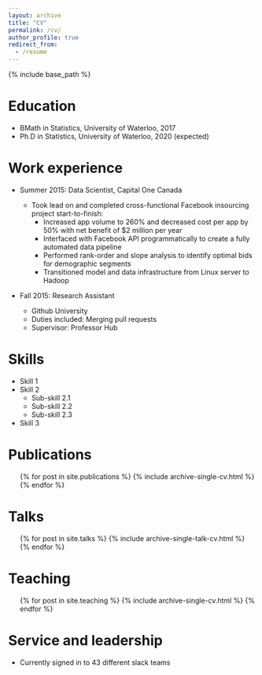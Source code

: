 ```yaml
---
layout: archive
title: "CV"
permalink: /cv/
author_profile: true
redirect_from:
  - /resume
---
```


{% include base_path %}

Education
======
* BMath in Statistics, University of Waterloo, 2017
* Ph.D in Statistics, University of Waterloo, 2020 (expected)

Work experience
======
* Summer 2015: Data Scientist, Capital One Canada
    * Took lead on and completed cross-functional Facebook insourcing project start-to-finish:
        -  Increased app volume to 260% and decreased cost per app by 50% with net benefit of $2 million per year
        -  Interfaced with Facebook API programmatically to create a fully automated data pipeline
        -  Performed rank-order and slope analysis to identify optimal bids for demographic segments
        -  Transitioned model and data infrastructure from Linux server to Hadoop

* Fall 2015: Research Assistant
  * Github University
  * Duties included: Merging pull requests
  * Supervisor: Professor Hub
  
Skills
======
* Skill 1
* Skill 2
  * Sub-skill 2.1
  * Sub-skill 2.2
  * Sub-skill 2.3
* Skill 3

Publications
======
  <ul>{% for post in site.publications %}
    {% include archive-single-cv.html %}
  {% endfor %}</ul>
  
Talks
======
  <ul>{% for post in site.talks %}
    {% include archive-single-talk-cv.html %}
  {% endfor %}</ul>
  
Teaching
======
  <ul>{% for post in site.teaching %}
    {% include archive-single-cv.html %}
  {% endfor %}</ul>
  
Service and leadership
======
* Currently signed in to 43 different slack teams

